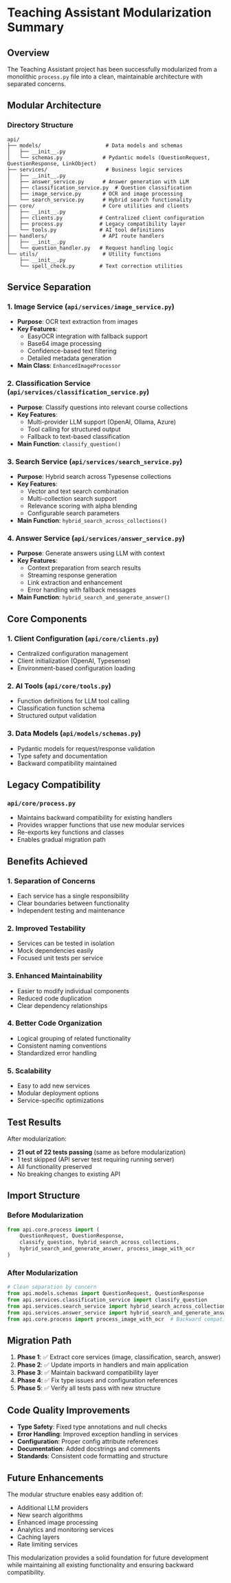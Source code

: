 # Teaching Assistant Modularization Summary

## Overview

The Teaching Assistant project has been successfully modularized from a monolithic `process.py` file into a clean, maintainable architecture with separated concerns.

## Modular Architecture

### Directory Structure
```
api/
├── models/                     # Data models and schemas
│   ├── __init__.py
│   └── schemas.py             # Pydantic models (QuestionRequest, QuestionResponse, LinkObject)
├── services/                   # Business logic services
│   ├── __init__.py
│   ├── answer_service.py      # Answer generation with LLM
│   ├── classification_service.py  # Question classification
│   ├── image_service.py       # OCR and image processing
│   └── search_service.py      # Hybrid search functionality
├── core/                      # Core utilities and clients
│   ├── __init__.py
│   ├── clients.py            # Centralized client configuration
│   ├── process.py            # Legacy compatibility layer
│   └── tools.py              # AI tool definitions
├── handlers/                  # API route handlers
│   ├── __init__.py
│   └── question_handler.py   # Request handling logic
└── utils/                     # Utility functions
    ├── __init__.py
    └── spell_check.py        # Text correction utilities
```

## Service Separation

### 1. **Image Service** (`api/services/image_service.py`)
- **Purpose**: OCR text extraction from images
- **Key Features**:
  - EasyOCR integration with fallback support
  - Base64 image processing
  - Confidence-based text filtering
  - Detailed metadata generation
- **Main Class**: `EnhancedImageProcessor`

### 2. **Classification Service** (`api/services/classification_service.py`)
- **Purpose**: Classify questions into relevant course collections
- **Key Features**:
  - Multi-provider LLM support (OpenAI, Ollama, Azure)
  - Tool calling for structured output
  - Fallback to text-based classification
- **Main Function**: `classify_question()`

### 3. **Search Service** (`api/services/search_service.py`)
- **Purpose**: Hybrid search across Typesense collections
- **Key Features**:
  - Vector and text search combination
  - Multi-collection search support
  - Relevance scoring with alpha blending
  - Configurable search parameters
- **Main Function**: `hybrid_search_across_collections()`

### 4. **Answer Service** (`api/services/answer_service.py`)
- **Purpose**: Generate answers using LLM with context
- **Key Features**:
  - Context preparation from search results
  - Streaming response generation
  - Link extraction and enhancement
  - Error handling with fallback messages
- **Main Function**: `hybrid_search_and_generate_answer()`

## Core Components

### 1. **Client Configuration** (`api/core/clients.py`)
- Centralized configuration management
- Client initialization (OpenAI, Typesense)
- Environment-based configuration loading

### 2. **AI Tools** (`api/core/tools.py`)
- Function definitions for LLM tool calling
- Classification function schema
- Structured output validation

### 3. **Data Models** (`api/models/schemas.py`)
- Pydantic models for request/response validation
- Type safety and documentation
- Backward compatibility maintained

## Legacy Compatibility

### `api/core/process.py`
- Maintains backward compatibility for existing handlers
- Provides wrapper functions that use new modular services
- Re-exports key functions and classes
- Enables gradual migration path

## Benefits Achieved

### 1. **Separation of Concerns**
- Each service has a single responsibility
- Clear boundaries between functionality
- Independent testing and maintenance

### 2. **Improved Testability**
- Services can be tested in isolation
- Mock dependencies easily
- Focused unit tests per service

### 3. **Enhanced Maintainability**
- Easier to modify individual components
- Reduced code duplication
- Clear dependency relationships

### 4. **Better Code Organization**
- Logical grouping of related functionality
- Consistent naming conventions
- Standardized error handling

### 5. **Scalability**
- Easy to add new services
- Modular deployment options
- Service-specific optimizations

## Test Results

After modularization:
- **21 out of 22 tests passing** (same as before modularization)
- 1 test skipped (API server test requiring running server)
- All functionality preserved
- No breaking changes to existing API

## Import Structure

### Before Modularization
```python
from api.core.process import (
    QuestionRequest, QuestionResponse, 
    classify_question, hybrid_search_across_collections,
    hybrid_search_and_generate_answer, process_image_with_ocr
)
```

### After Modularization
```python
# Clean separation by concern
from api.models.schemas import QuestionRequest, QuestionResponse
from api.services.classification_service import classify_question
from api.services.search_service import hybrid_search_across_collections
from api.services.answer_service import hybrid_search_and_generate_answer
from api.core.process import process_image_with_ocr  # Backward compatibility
```

## Migration Path

1. **Phase 1**: ✅ Extract core services (image, classification, search, answer)
2. **Phase 2**: ✅ Update imports in handlers and main application
3. **Phase 3**: ✅ Maintain backward compatibility layer
4. **Phase 4**: ✅ Fix type issues and configuration references
5. **Phase 5**: ✅ Verify all tests pass with new structure

## Code Quality Improvements

- **Type Safety**: Fixed type annotations and null checks
- **Error Handling**: Improved exception handling in services
- **Configuration**: Proper config attribute references
- **Documentation**: Added docstrings and comments
- **Standards**: Consistent code formatting and structure

## Future Enhancements

The modular structure enables easy addition of:
- Additional LLM providers
- New search algorithms
- Enhanced image processing
- Analytics and monitoring services
- Caching layers
- Rate limiting services

This modularization provides a solid foundation for future development while maintaining all existing functionality and ensuring backward compatibility.
